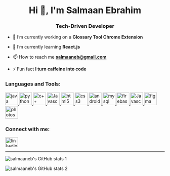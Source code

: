 
<h1 align="center">Hi 👋, I'm Salmaan Ebrahim</h1>
<h3 align="center">Tech-Driven Developer</h3>


- 🔭 I’m currently working on a **Glossary Tool Chrome Extension**

- 🌱 I’m currently learning **React.js**

- 📫 How to reach me **salmaaneb@gmail.com**

- ⚡ Fun fact **I turn caffeine into code**

<h3 align="left">Languages and Tools:</h3>
<p align="left">

<a href="https://www.java.com" target="_blank" rel="noreferrer"> <img src="https://github.com/salmaaneb/devicon/blob/master/icons/java/java-original.svg" alt="java" width="40" height="40"/> </a> 
<a href="https://www.python.org" target="_blank" rel="noreferrer"> <img src="https://github.com/salmaaneb/devicon/blob/master/icons/python/python-original.svg" alt="python" width="40" height="40"/> </a> 
<a href="https://en.wikipedia.org/wiki/C%2B%2B" target="_blank" rel="noreferrer"> <img src="https://github.com/salmaaneb/devicon/blob/master/icons/cplusplus/cplusplus-original.svg" alt="c++" width="40" height="40"/> </a>
<a href="https://www.javascript.com" target="_blank" rel="noreferrer"> <img src="https://github.com/salmaaneb/devicon/blob/master/icons/javascript/javascript-original.svg" alt="Javascript" width="40" height="40"/> </a> 
<a href="https://en.wikipedia.org/wiki/HTML" target="_blank" rel="noreferrer"> <img src="https://github.com/salmaaneb/devicon/blob/master/icons/html5/html5-original.svg" alt="html5" width="40" height="40"/> </a> 
<a href="https://en.wikipedia.org/wiki/CSS" target="_blank" rel="noreferrer"> <img src="https://github.com/salmaaneb/devicon/blob/master/icons/css3/css3-original.svg" alt="css3" width="40" height="40"/> </a> 
<a href="https://developer.android.com" target="_blank" rel="noreferrer"> <img src="https://github.com/salmaaneb/devicon/blob/master/icons/android/android-original.svg" alt="android" width="40" height="40"/> </a> 
<a href="https://www.mysql.com" target="_blank" rel="noreferrer"> <img src="https://github.com/salmaaneb/devicon/blob/master/icons/mysql/mysql-original.svg" alt="mysql" width="40" height="40"/> </a> 
<a href="https://firebase.google.com" target="_blank" rel="noreferrer"> <img src="https://github.com/salmaaneb/devicon/blob/master/icons/firebase/firebase-plain.svg" alt="firebase" width="40" height="40"/> </a> 
<a href="https://en-za.wordpress.org" target="_blank" rel="noreferrer"> <img src="https://github.com/salmaaneb/devicon/blob/master/icons/wordpress/wordpress-plain.svg" alt="Javascript" width="40" height="40"/> </a> 
<a href="https://www.figma.com" target="_blank" rel="noreferrer"> <img src="https://github.com/salmaaneb/devicon/blob/master/icons/figma/figma-original.svg" alt="figma" width="40" height="40"/> </a> 
<a href="https://www.photoshop.com" target="_blank" rel="noreferrer"> <img src="https://github.com/salmaaneb/devicon/blob/master/icons/photoshop/photoshop-line.svg" alt="photoshop" width="40" height="40"/> </a> 

</p>


<h3 align="left">Connect with me:</h3>
<p align="left">

<a href="https://www.linkedin.com/in/salmaan-ebrahim" target="blank"><img align="center" src="https://github.com/salmaaneb/devicon/blob/master/icons/linkedin/linkedin-original.svg" alt="linkedin" height="30" width="40" /></a>
</p>

------

![salmaaneb's GitHub stats 1](https://salmaaneb-readme-stats.vercel.app/api/top-langs?username=salmaaneb&show_icons=true&theme=dark&locale=en&layout=compact)

![salmaaneb's GitHub stats 2](https://salmaaneb-readme-stats.vercel.app/api?username=salmaaneb&show_icons=true&rank_icon=github&theme=dark#gh-light-mode-only)


